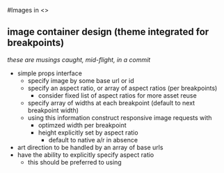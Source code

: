 #Images in <<platform>>

## image container design (theme integrated for breakpoints)

_these are musings caught, mid-flight, in a commit_

- simple props interface
  - specify image by some base url or id
  - specify an aspect ratio, or array of aspect ratios (per breakpoints)
    - consider fixed list of aspect ratios for more asset reuse
  - specify array of widths at each breakpoint (default to next breakpoint width)
  - using this information construct responsive image requests with
    - optimzed width per breakpoint
    - height explicitly set by aspect ratio
      - default to native a/r in absence
- art direction to be handled by an array of base urls
- have the ability to explicitly specify aspect ratio
  - this should be preferred to using
